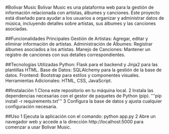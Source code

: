 #Bolivar Music
Bolivar Music es una plataforma web para la gestión de información relacionada con artistas, álbumes y canciones. Este proyecto está diseñado para ayudar a los usuarios a organizar y administrar datos de música, incluyendo detalles sobre artistas, sus álbumes y las canciones asociadas.

##Funcionalidades Principales
Gestión de Artistas: Agregar, editar y eliminar información de artistas.
Administración de Álbumes: Registrar álbumes asociados a los artistas.
Manejo de Canciones: Mantener un registro de canciones con sus detalles correspondientes.

##Tecnologías Utilizadas
Python: Flask para el backend y Jinja2 para las plantillas HTML.
Base de Datos: SQLAlchemy para la gestión de la base de datos.
Frontend: Bootstrap para estilos y componentes visuales.
Herramientas Adicionales: HTML, CSS, JavaScript.

##Instalación
1 Clona este repositorio en tu máquina local.
2 Instala las dependencias necesarias con el gestor de paquetes de Python (pip).
'''pip install -r requirements.txt'''
3 Configura la base de datos y ajusta cualquier configuración necesaria.

##Uso
1 Ejecuta la aplicación con el comando:
python app.py
2 Abre un navegador web y accede a la dirección http://localhost:5000 para comenzar a usar Bolivar Music.

